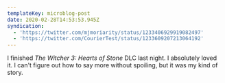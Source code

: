 ```yaml
---
templateKey: microblog-post
date: 2020-02-28T14:53:53.945Z
syndication:
  - 'https://twitter.com/mjmoriarity/status/1233406929919082497'
  - 'https://twitter.com/CourierTest/status/1233609207213064192'
---
```


I finished _The Witcher 3: Hearts of Stone_ DLC last night. I absolutely loved it. I can't figure out how to say more without spoiling, but it was my kind of story.
